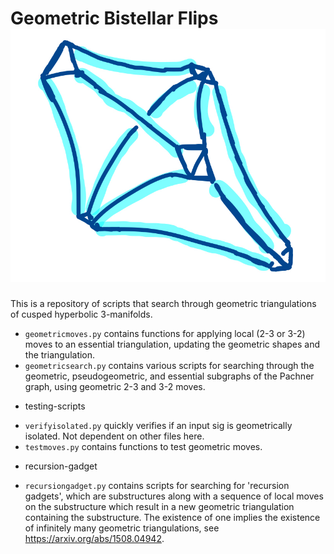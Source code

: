 # Geometric Bistellar Flips ![two truncated tetrahedra](./assets/two-tets.jpeg)
This is a repository of scripts that search through geometric triangulations of cusped hyperbolic 3-manifolds.

- `geometricmoves.py`  contains functions for applying local (2-3 or 3-2) moves to an essential triangulation, updating the geometric shapes and the triangulation.
- `geometricsearch.py` contains various scripts for searching through the geometric, pseudogeometric, and essential subgraphs of the Pachner graph, using geometric 2-3 and 3-2 moves.

+ testing-scripts
- `verifyisolated.py` quickly verifies if an input sig is geometrically isolated. Not dependent on other files here.
- `testmoves.py` contains functions to test geometric moves.

+ recursion-gadget
- `recursiongadget.py` contains scripts for searching for 'recursion gadgets', which are substructures along with a sequence of local moves on the substructure which result in a new geometric triangulation containing the substructure. The existence of one implies the existence of infinitely many geometric triangulations, see https://arxiv.org/abs/1508.04942.